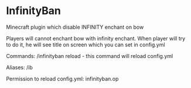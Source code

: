 # InfinityBan
Minecraft plugin which disable INFINITY enchant on bow

Players will cannot enchant bow with infinity enchant.
When player will try to do it, he will see title on
screen which you can set in config.yml

Commands:
/infinityban reload - this command will reload config.yml

Aliases:
/ib

Permission to reload config.yml: infinityban.op
